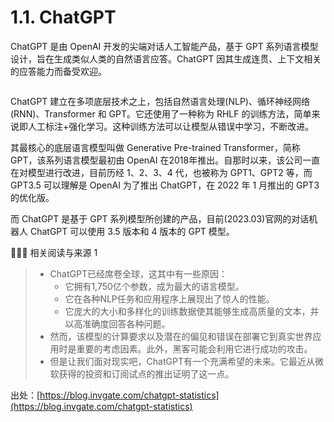 # 1.1. ChatGPT

ChatGPT 是由 OpenAI 开发的尖端对话人工智能产品，基于 GPT 系列语言模型设计，旨在生成类似人类的自然语言应答。ChatGPT 因其生成连贯、上下文相关的应答能力而备受欢迎。

<figure><img src={require("../assets/chatgpt-cover.png").default} alt=""></img><figcaption></figcaption></figure>

ChatGPT 建立在多项底层技术之上，包括自然语言处理(NLP)、循环神经网络(RNN)、Transformer 和 GPT。它还使用了一种称为 RHLF 的训练方法，简单来说即人工标注+强化学习。这种训练方法可以让模型从错误中学习，不断改进。

其最核心的底层语言模型叫做 Generative Pre-trained Transformer，简称 GPT，该系列语言模型最初由 OpenAI 在2018年推出。自那时以来，该公司一直在对模型进行改进，目前历经 1、2、3、4 代，也被称为 GPT1、GPT2 等，而 GPT3.5 可以理解是 OpenAI 为了推出 ChatGPT，在 2022 年 1 月推出的 GPT3 的优化版。

而 ChatGPT 是基于 GPT 系列模型所创建的产品，目前(2023.03)官网的对话机器人 ChatGPT 可以使用 3.5 版本和 4 版本的 GPT 模型。



👨🏻‍💻 相关阅读与来源 1

> * ChatGPT已经席卷全球，这其中有一些原因：
>   * 它拥有1,750亿个参数，成为最大的语言模型。
>   * 它在各种NLP任务和应用程序上展现出了惊人的性能。
>   * 它庞大的大小和多样化的训练数据使其能够生成高质量的文本，并以高准确度回答各种问题。
>  * 然而，该模型的计算要求以及潜在的偏见和错误在部署它到真实世界应用时是重要的考虑因素。此外，黑客可能会利用它进行成功的攻击。
>  * 但是让我们面对现实吧，ChatGPT有一个充满希望的未来。它最近从微软获得的投资和订阅试点的推出证明了这一点。

出处：[https://blog.invgate.com/chatgpt-statistics](https://blog.invgate.com/chatgpt-statistics)
